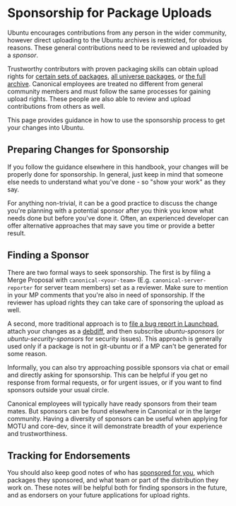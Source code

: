 Sponsorship for Package Uploads
===============================

Ubuntu encourages contributions from any person in the wider community, however direct uploading to the Ubuntu archives is restricted, for obvious reasons.  These general contributions need to be reviewed and uploaded by a *sponsor*.

Trustworthy contributors with proven packaging skills can obtain upload rights for [certain sets of packages](MembershipInPackageSet.md), [all universe packages](MembershipInMOTU.md), or [the full archive](MembershipInCoreDev.md).  Canonical employees are treated no different from general community members and must follow the same processes for gaining upload rights.  These people are also able to review and upload contributions from others as well.

This page provides guidance in how to use the sponsorship process to get your changes into Ubuntu.


Preparing Changes for Sponsorship
---------------------------------

If you follow the guidance elsewhere in this handbook, your changes will be properly done for sponsorship.  In general, just keep in mind that someone else needs to understand what you've done - so "show your work" as they say.

For anything non-trivial, it can be a good practice to discuss the change you're planning with a potential sponsor after you think you know what needs done but before you've done it.  Often, an experienced developer can offer alternative approaches that may save you time or provide a better result.


Finding a Sponsor
-----------------

There are two formal ways to seek sponsorship.  The first is by filing a Merge Proposal with `canonical-<your-team>` (E.g. `canonical-server-reporter` for server team members) set as a reviewer.  Make sure to mention in your MP comments that you're also in need of sponsorship.  If the reviewer has upload rights they can take care of sponsoring the upload as well.

A second, more traditional approach is to [file a bug report in Launchpad](https://bugs.launchpad.net/ubuntu/+filebug), attach your changes as a [debdiff](https://ubuntu-packaging-guide.readthedocs.io/en/latest/ubuntu-packaging-guide/traditional-packaging.html#creating-a-debdiff), and then subscribe *ubuntu-sponsors* (or *ubuntu-security-sponsors* for security issues).  This approach is generally used only if a package is not in git-ubuntu or if a MP can't be generated for some reason.

Informally, you can also try approaching possible sponsors via chat or email and directly asking for sponsorship.  This can be helpful if you get no response from formal requests, or for urgent issues, or if you want to find sponsors outside your usual circle.

Canonical employees will typically have ready sponsors from their team mates.  But sponsors can be found elsewhere in Canonical or in the larger community.  Having a diversity of sponsors can be useful when applying for MOTU and core-dev, since it will demonstrate breadth of your experience and trustworthiness.

Tracking for Endorsements
-------------------------

You should also keep good notes of who has [sponsored for you](https://udd.debian.org/cgi-bin/ubuntu-sponsorships.cgi), which packages they sponsored, and what team or part of the distribution they work on.  These notes will be helpful both for finding sponsors in the future, and as endorsers on your future applications for upload rights.
